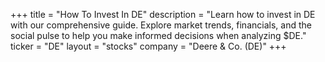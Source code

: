 +++
title = "How To Invest In DE"
description = "Learn how to invest in DE with our comprehensive guide. Explore market trends, financials, and the social pulse to help you make informed decisions when analyzing $DE."
ticker = "DE"
layout = "stocks"
company = "Deere & Co. (DE)"
+++

